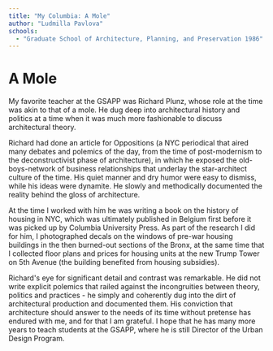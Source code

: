 ```yaml
---
title: "My Columbia: A Mole"
author: "Ludmilla Pavlova"
schools:
  - "Graduate School of Architecture, Planning, and Preservation 1986"
---
```


# A Mole

My favorite teacher at the GSAPP was Richard Plunz, whose role at the time was akin to that of a mole.  He dug deep into architectural history and politics at a time when it was much more fashionable to discuss architectural theory.

Richard had done an article for Oppositions (a NYC periodical that aired many debates and polemics of the day, from the time of post-modernism to the deconstructivist phase of architecture), in which he exposed the old-boys-network of business relationships that underlay the star-architect culture of the time.  His quiet manner and dry humor were easy to dismiss, while his ideas were dynamite.  He slowly and methodically documented the reality behind the gloss of architecture.

At the time I worked with him he was writing a book on the history of housing in NYC, which was ultimately published in Belgium first before it was picked up by Columbia University Press.  As part of the research I did for him, I photographed decals on the windows of pre-war housing buildings in the then burned-out sections of the Bronx, at the same time that I collected floor plans and prices for housing units at the new Trump Tower on 5th Avenue (the building benefited from housing subsidies).

Richard's eye for significant detail and contrast was remarkable.  He did not write explicit polemics that railed against the incongruities between theory, politics and practices - he simply and coherently dug into the dirt of architectural production and documented them.  His conviction that architecture should answer to the needs of its time without pretense has endured with me, and for that I am grateful.  I hope that he has many more years to teach students at the GSAPP, where he is still Director of the Urban Design Program.
